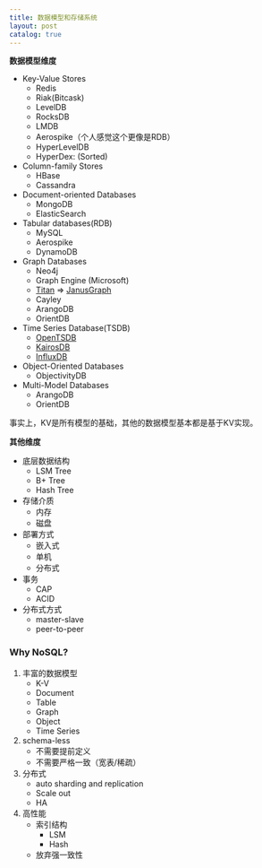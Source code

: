 ```yaml
---
title: 数据模型和存储系统
layout: post
catalog: true
---
```



**数据模型维度**

* Key-Value Stores
    * Redis
    * Riak(Bitcask)
    * LevelDB
    * RocksDB
    * LMDB
    * Aerospike（个人感觉这个更像是RDB）
    * HyperLevelDB
    * HyperDex: (Sorted)
* Column-family Stores
	* HBase
	* Cassandra
* Document-oriented Databases
    * MongoDB
    * ElasticSearch
* Tabular databases(RDB)
    * MySQL
    * Aerospike
    * DynamoDB
* Graph Databases
	* Neo4j
	* Graph Engine (Microsoft)
	* [Titan](titan.thinkaurelius.com) => [JanusGraph](http://janusgraph.org/)
	* Cayley
	* ArangoDB
	* OrientDB
* Time Series Database(TSDB)
	* [OpenTSDB](http://opentsdb.net/)
	* [KairosDB](http://kairosdb.github.io/)
	* [InfluxDB](https://github.com/influxdata/influxdb)
* Object-Oriented Databases
	* ObjectivityDB
* Multi-Model Databases
	* ArangoDB
	* OrientDB

事实上，KV是所有模型的基础，其他的数据模型基本都是基于KV实现。

**其他维度**

* 底层数据结构
	* LSM Tree
	* B+ Tree
	* Hash Tree
* 存储介质
	* 内存
	* 磁盘
* 部署方式
	* 嵌入式
	* 单机
	* 分布式
* 事务
	* CAP
	* ACID
* 分布式方式
	* master-slave
	* peer-to-peer


### Why NoSQL?

1. 丰富的数据模型
	* K-V
	* Document
	* Table
	* Graph
	* Object
	* Time Series
2. schema-less
	* 不需要提前定义
	* 不需要严格一致（宽表/稀疏）
3. 分布式
	* auto sharding and replication
	* Scale out
	* HA
4. 高性能
	* 索引结构
		* LSM 
		* Hash
	* 放弃强一致性



